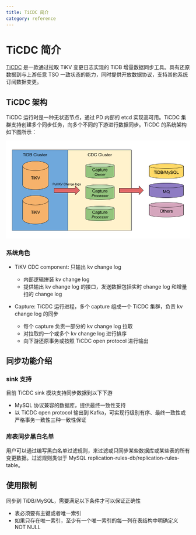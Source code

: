 ```yaml
---
title: TiCDC 简介
category: reference
---
```


# TiCDC 简介

[TiCDC](https://github.com/pingcap/ticdc) 是一款通过拉取 TiKV 变更日志实现的 TiDB 增量数据同步工具。具有还原数据到与上游任意 TSO 一致状态的能力，同时提供开放数据协议，支持其他系统订阅数据变更。

## TiCDC 架构

TiCDC 运行时是一种无状态节点，通过 PD 内部的 etcd 实现高可用。TiCDC 集群支持创建多个同步任务，向多个不同的下游进行数据同步。TiCDC 的系统架构如下图所示：

![TiCDC architecture](/media/cdc-architecture.png)

### 系统角色

- TiKV CDC component: 只输出 kv change log

    - 内部逻辑拼装 kv change log
    - 提供输出 kv change log 的接口，发送数据包括实时 change log 和增量扫的 change log

- Capture: TiCDC 运行进程，多个 capture 组成一个 TiCDC 集群，负责 kv change log 的同步

    - 每个 capture 负责一部分的 kv change log 拉取
    - 对拉取的一个或多个 kv change log 进行排序
    - 向下游还原事务或按照 TiCDC open protocol 进行输出

## 同步功能介绍

### sink 支持

目前 TiCDC sink 模块支持同步数据到以下下游

- MySQL 协议兼容的数据库，提供最终一致性支持
- 以 TiCDC open protocol 输出到 Kafka，可实现行级别有序、最终一致性或严格事务一致性三种一致性保证

### 库表同步黑白名单

用户可以通过编写黑白名单过滤规则，来过滤或只同步某些数据库或某些表的所有变更数据。过滤规则类似于 MySQL replication-rules-db/replication-rules-table。

## 使用限制

同步到 TiDB/MySQL，需要满足以下条件才可以保证正确性

- 表必须要有主键或者唯一索引
- 如果只存在唯一索引，至少有一个唯一索引的每一列在表结构中明确定义 NOT NULL
